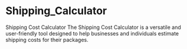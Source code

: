 # Shipping_Calculator
 Shipping Cost Calculator  The Shipping Cost Calculator is a versatile and user-friendly tool designed to help businesses and individuals estimate shipping costs for their packages.
